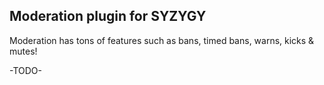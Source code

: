 ## Moderation plugin for SYZYGY

Moderation has tons of features such as bans, timed bans, warns, kicks & mutes!

-TODO-
